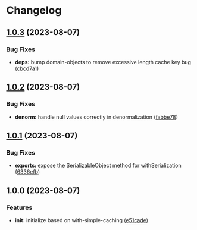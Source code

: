 # Changelog

## [1.0.3](https://github.com/ehmpathy/with-cache-normalization/compare/v1.0.2...v1.0.3) (2023-08-07)


### Bug Fixes

* **deps:** bump domain-objects to remove excessive length cache key bug ([cbcd7a1](https://github.com/ehmpathy/with-cache-normalization/commit/cbcd7a1f62b9b463291f13439d484b3e015565d8))

## [1.0.2](https://github.com/ehmpathy/with-cache-normalization/compare/v1.0.1...v1.0.2) (2023-08-07)


### Bug Fixes

* **denorm:** handle null values correctly in denormalization ([fabbe78](https://github.com/ehmpathy/with-cache-normalization/commit/fabbe7873c59cf0d18f7651a5b6e78c9bc6947ea))

## [1.0.1](https://github.com/ehmpathy/with-cache-normalization/compare/v1.0.0...v1.0.1) (2023-08-07)


### Bug Fixes

* **exports:** expose the SerializableObject method for withSerialization ([6336efb](https://github.com/ehmpathy/with-cache-normalization/commit/6336efb1a19a2ba2ab6e912f6a682b56c28571de))

## 1.0.0 (2023-08-07)


### Features

* **init:** initialize based on with-simple-caching ([e51cade](https://github.com/ehmpathy/with-cache-normalization/commit/e51cade99cba87de4b0859c95d246be1baa615cd))
